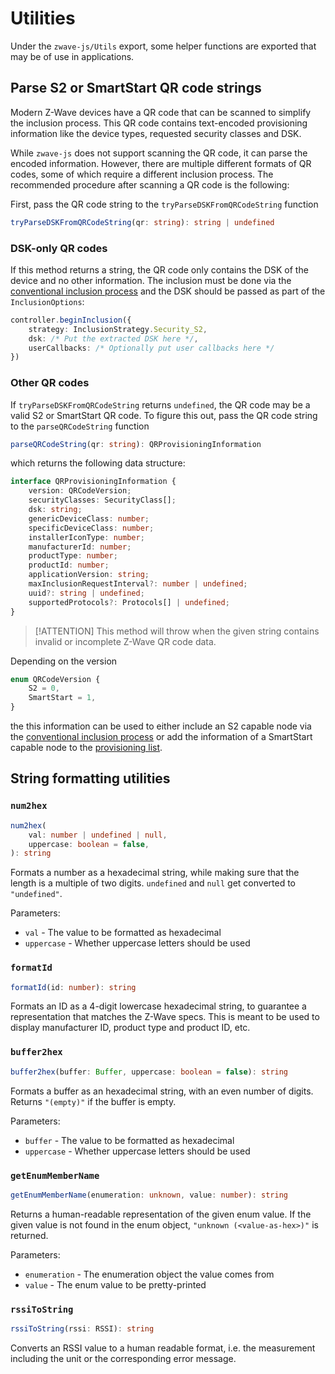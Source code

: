 # Utilities

Under the `zwave-js/Utils` export, some helper functions are exported that may be of use in applications.

## Parse S2 or SmartStart QR code strings

Modern Z-Wave devices have a QR code that can be scanned to simplify the inclusion process. This QR code contains text-encoded provisioning information like the device types, requested security classes and DSK.

While `zwave-js` does not support scanning the QR code, it can parse the encoded information. However, there are multiple different formats of QR codes, some of which require a different inclusion process. The recommended procedure after scanning a QR code is the following:

First, pass the QR code string to the `tryParseDSKFromQRCodeString` function

```ts
tryParseDSKFromQRCodeString(qr: string): string | undefined
```

### DSK-only QR codes

If this method returns a string, the QR code only contains the DSK of the device and no other information. The inclusion must be done via the [conventional inclusion process](api/controller.md#beginInclusion) and the DSK should be passed as part of the `InclusionOptions`:

```ts
controller.beginInclusion({
	strategy: InclusionStrategy.Security_S2,
	dsk: /* Put the extracted DSK here */,
	userCallbacks: /* Optionally put user callbacks here */
})
```

### Other QR codes

If `tryParseDSKFromQRCodeString` returns `undefined`, the QR code may be a valid S2 or SmartStart QR code. To figure this out, pass the QR code string to the `parseQRCodeString` function

```ts
parseQRCodeString(qr: string): QRProvisioningInformation
```

which returns the following data structure:

```ts
interface QRProvisioningInformation {
	version: QRCodeVersion;
	securityClasses: SecurityClass[];
	dsk: string;
	genericDeviceClass: number;
	specificDeviceClass: number;
	installerIconType: number;
	manufacturerId: number;
	productType: number;
	productId: number;
	applicationVersion: string;
	maxInclusionRequestInterval?: number | undefined;
	uuid?: string | undefined;
	supportedProtocols?: Protocols[] | undefined;
}
```

> [!ATTENTION] This method will throw when the given string contains invalid or incomplete Z-Wave QR code data.

Depending on the version

<!-- #import QRCodeVersion from "@zwave-js/core" -->

```ts
enum QRCodeVersion {
	S2 = 0,
	SmartStart = 1,
}
```

the this information can be used to either include an S2 capable node via the [conventional inclusion process](api/controller.md#beginInclusion) or add the information of a SmartStart capable node to the [provisioning list](api/controller.md#provisionSmartStartNode).

## String formatting utilities

### `num2hex`

```ts
num2hex(
	val: number | undefined | null,
	uppercase: boolean = false,
): string
```

Formats a number as a hexadecimal string, while making sure that the length is a multiple of two digits. `undefined` and `null` get converted to `"undefined"`.

Parameters:

- `val` - The value to be formatted as hexadecimal
- `uppercase` - Whether uppercase letters should be used

### `formatId`

```ts
formatId(id: number): string
```

Formats an ID as a 4-digit lowercase hexadecimal string, to guarantee a representation that matches the Z-Wave specs. This is meant to be used to display manufacturer ID, product type and product ID, etc.

### `buffer2hex`

```ts
buffer2hex(buffer: Buffer, uppercase: boolean = false): string
```

Formats a buffer as an hexadecimal string, with an even number of digits. Returns `"(empty)"` if the buffer is empty.

Parameters:

- `buffer` - The value to be formatted as hexadecimal
- `uppercase` - Whether uppercase letters should be used

### `getEnumMemberName`

```ts
getEnumMemberName(enumeration: unknown, value: number): string
```

Returns a human-readable representation of the given enum value.
If the given value is not found in the enum object, `"unknown (<value-as-hex>)"` is returned.

Parameters:

- `enumeration` - The enumeration object the value comes from
- `value` - The enum value to be pretty-printed

### `rssiToString`

```ts
rssiToString(rssi: RSSI): string
```

Converts an RSSI value to a human readable format, i.e. the measurement including the unit or the corresponding error message.
